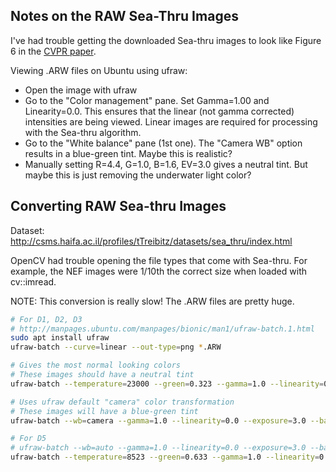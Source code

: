 ## Notes on the RAW Sea-Thru Images

I've had trouble getting the downloaded Sea-thru images to look like Figure 6 in the [CVPR paper](https://openaccess.thecvf.com/content_CVPR_2019/papers/Akkaynak_Sea-Thru_A_Method_for_Removing_Water_From_Underwater_Images_CVPR_2019_paper.pdf).

Viewing .ARW files on Ubuntu using ufraw:
- Open the image with ufraw
- Go to the "Color management" pane. Set Gamma=1.00 and Linearity=0.0. This ensures that the linear (not gamma corrected) intensities are being viewed. Linear images are required for processing with the Sea-thru algorithm.
- Go to the "White balance" pane (1st one). The "Camera WB" option results in a blue-green tint. Maybe this is realistic?
- Manually setting R=4.4, G=1.0, B=1.6, EV=3.0 gives a neutral tint. But maybe this is just removing the underwater light color?

## Converting RAW Sea-thru Images

Dataset: http://csms.haifa.ac.il/profiles/tTreibitz/datasets/sea_thru/index.html

OpenCV had trouble opening the file types that come with Sea-thru. For example, the NEF images were 1/10th the correct size when loaded with cv::imread.

NOTE: This conversion is really slow! The .ARW files are pretty huge.

```bash
# For D1, D2, D3
# http://manpages.ubuntu.com/manpages/bionic/man1/ufraw-batch.1.html
sudo apt install ufraw
ufraw-batch --curve=linear --out-type=png *.ARW

# Gives the most normal looking colors
# These images should have a neutral tint
ufraw-batch --temperature=23000 --green=0.323 --gamma=1.0 --linearity=0.0 --exposure=3.0 --base-curve=linear --curve=linear --out-type=png --shrink=8 *.ARW

# Uses ufraw default "camera" color transformation
# These images will have a blue-green tint
ufraw-batch --wb=camera --gamma=1.0 --linearity=0.0 --exposure=3.0 --base-curve=linear --curve=linear --out-type=png --shrink=8 *.ARW

# For D5
# ufraw-batch --wb=auto --gamma=1.0 --linearity=0.0 --exposure=3.0 --base-curve=linear --curve=linear --out-type=png --shrink=8 *.NEF
ufraw-batch --temperature=8523 --green=0.633 --gamma=1.0 --linearity=0.0 --exposure=3.0 --base-curve=linear --curve=linear --out-type=png --shrink=8 *.NEF
```
